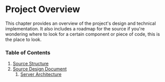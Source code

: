 # Project Overview

This chapter provides an overview of the project's design and technical
implementation. It also includes a roadmap for the source if you're wondering where
to look for a certain component or piece of code, this is the place to look.

### Table of Contents

1. [Source Structure](./source_structure.md)
2. [Source Design Document](./sdd.md)
    1. [Server Architecture](./server_architecture.md)
